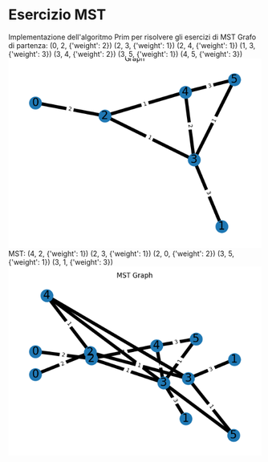# Esercizio MST
Implementazione dell'algoritmo Prim per risolvere gli esercizi di MST
Grafo di partenza: 
(0, 2, {'weight': 2})
(2, 3, {'weight': 1})
(2, 4, {'weight': 1})
(1, 3, {'weight': 3})
(3, 4, {'weight': 2})
(3, 5, {'weight': 1})
(4, 5, {'weight': 3})
![Graph](graph.png)
MST: 
(4, 2, {'weight': 1})
(2, 3, {'weight': 1})
(2, 0, {'weight': 2})
(3, 5, {'weight': 1})
(3, 1, {'weight': 3})
![MST Graph](mst_graph.png)
